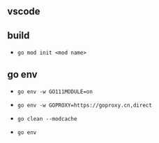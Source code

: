 
## vscode


## build
+ `go mod init <mod name>`


## go env
+ `go env -w GO111MODULE=on`
+ `go env -w GOPROXY=https://goproxy.cn,direct`

+ `go clean --modcache`

+ `go env`